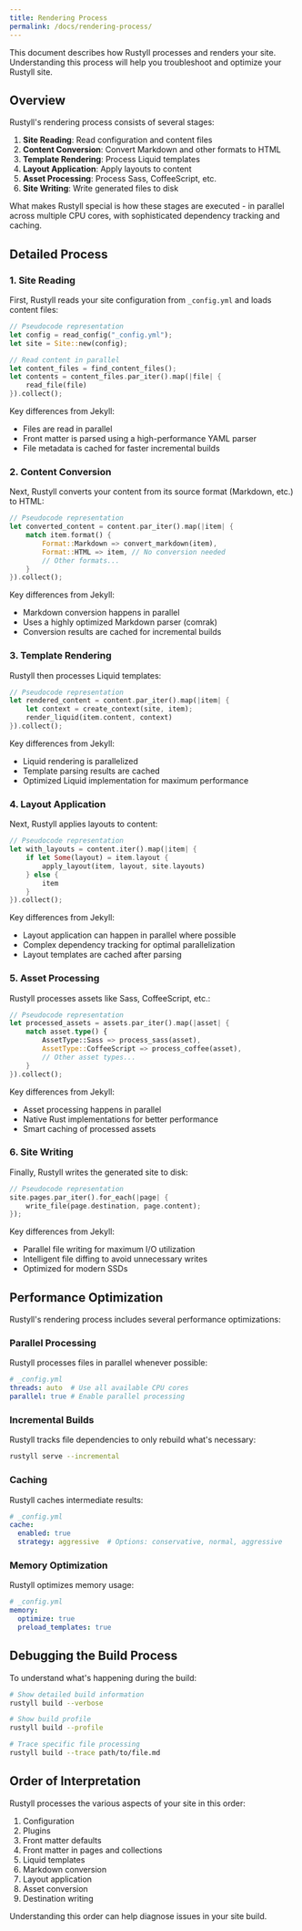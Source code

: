 ```yaml
---
title: Rendering Process
permalink: /docs/rendering-process/
---
```


This document describes how Rustyll processes and renders your site. Understanding this process will help you troubleshoot and optimize your Rustyll site.

## Overview

Rustyll's rendering process consists of several stages:

1. **Site Reading**: Read configuration and content files
2. **Content Conversion**: Convert Markdown and other formats to HTML
3. **Template Rendering**: Process Liquid templates
4. **Layout Application**: Apply layouts to content
5. **Asset Processing**: Process Sass, CoffeeScript, etc.
6. **Site Writing**: Write generated files to disk

What makes Rustyll special is how these stages are executed - in parallel across multiple CPU cores, with sophisticated dependency tracking and caching.

## Detailed Process

### 1. Site Reading

First, Rustyll reads your site configuration from `_config.yml` and loads content files:

```rust
// Pseudocode representation
let config = read_config("_config.yml");
let site = Site::new(config);

// Read content in parallel
let content_files = find_content_files();
let contents = content_files.par_iter().map(|file| {
    read_file(file)
}).collect();
```

Key differences from Jekyll:
- Files are read in parallel
- Front matter is parsed using a high-performance YAML parser
- File metadata is cached for faster incremental builds

### 2. Content Conversion

Next, Rustyll converts your content from its source format (Markdown, etc.) to HTML:

```rust
// Pseudocode representation
let converted_content = content.par_iter().map(|item| {
    match item.format() {
        Format::Markdown => convert_markdown(item),
        Format::HTML => item, // No conversion needed
        // Other formats...
    }
}).collect();
```

Key differences from Jekyll:
- Markdown conversion happens in parallel
- Uses a highly optimized Markdown parser (comrak)
- Conversion results are cached for incremental builds

### 3. Template Rendering

Rustyll then processes Liquid templates:

```rust
// Pseudocode representation
let rendered_content = content.par_iter().map(|item| {
    let context = create_context(site, item);
    render_liquid(item.content, context)
}).collect();
```

Key differences from Jekyll:
- Liquid rendering is parallelized
- Template parsing results are cached
- Optimized Liquid implementation for maximum performance

### 4. Layout Application

Next, Rustyll applies layouts to content:

```rust
// Pseudocode representation
let with_layouts = content.iter().map(|item| {
    if let Some(layout) = item.layout {
        apply_layout(item, layout, site.layouts)
    } else {
        item
    }
}).collect();
```

Key differences from Jekyll:
- Layout application can happen in parallel where possible
- Complex dependency tracking for optimal parallelization
- Layout templates are cached after parsing

### 5. Asset Processing

Rustyll processes assets like Sass, CoffeeScript, etc.:

```rust
// Pseudocode representation
let processed_assets = assets.par_iter().map(|asset| {
    match asset.type() {
        AssetType::Sass => process_sass(asset),
        AssetType::CoffeeScript => process_coffee(asset),
        // Other asset types...
    }
}).collect();
```

Key differences from Jekyll:
- Asset processing happens in parallel
- Native Rust implementations for better performance
- Smart caching of processed assets

### 6. Site Writing

Finally, Rustyll writes the generated site to disk:

```rust
// Pseudocode representation
site.pages.par_iter().for_each(|page| {
    write_file(page.destination, page.content);
});
```

Key differences from Jekyll:
- Parallel file writing for maximum I/O utilization
- Intelligent file diffing to avoid unnecessary writes
- Optimized for modern SSDs

## Performance Optimization

Rustyll's rendering process includes several performance optimizations:

### Parallel Processing

Rustyll processes files in parallel whenever possible:

```yaml
# _config.yml
threads: auto  # Use all available CPU cores
parallel: true # Enable parallel processing
```

### Incremental Builds

Rustyll tracks file dependencies to only rebuild what's necessary:

```bash
rustyll serve --incremental
```

### Caching

Rustyll caches intermediate results:

```yaml
# _config.yml
cache:
  enabled: true
  strategy: aggressive  # Options: conservative, normal, aggressive
```

### Memory Optimization

Rustyll optimizes memory usage:

```yaml
# _config.yml
memory:
  optimize: true
  preload_templates: true
```

## Debugging the Build Process

To understand what's happening during the build:

```bash
# Show detailed build information
rustyll build --verbose

# Show build profile
rustyll build --profile

# Trace specific file processing
rustyll build --trace path/to/file.md
```

## Order of Interpretation

Rustyll processes the various aspects of your site in this order:

1. Configuration
2. Plugins
3. Front matter defaults
4. Front matter in pages and collections
5. Liquid templates
6. Markdown conversion
7. Layout application
8. Asset conversion
9. Destination writing

Understanding this order can help diagnose issues in your site build.
